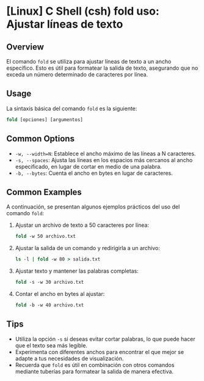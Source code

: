 # [Linux] C Shell (csh) fold uso: Ajustar líneas de texto

## Overview
El comando `fold` se utiliza para ajustar líneas de texto a un ancho específico. Esto es útil para formatear la salida de texto, asegurando que no exceda un número determinado de caracteres por línea.

## Usage
La sintaxis básica del comando `fold` es la siguiente:

```csh
fold [opciones] [argumentos]
```

## Common Options
- `-w, --width=N`: Establece el ancho máximo de las líneas a N caracteres.
- `-s, --spaces`: Ajusta las líneas en los espacios más cercanos al ancho especificado, en lugar de cortar en medio de una palabra.
- `-b, --bytes`: Cuenta el ancho en bytes en lugar de caracteres.

## Common Examples
A continuación, se presentan algunos ejemplos prácticos del uso del comando `fold`:

1. Ajustar un archivo de texto a 50 caracteres por línea:
   ```csh
   fold -w 50 archivo.txt
   ```

2. Ajustar la salida de un comando y redirigirla a un archivo:
   ```csh
   ls -l | fold -w 80 > salida.txt
   ```

3. Ajustar texto y mantener las palabras completas:
   ```csh
   fold -s -w 30 archivo.txt
   ```

4. Contar el ancho en bytes al ajustar:
   ```csh
   fold -b -w 40 archivo.txt
   ```

## Tips
- Utiliza la opción `-s` si deseas evitar cortar palabras, lo que puede hacer que el texto sea más legible.
- Experimenta con diferentes anchos para encontrar el que mejor se adapte a tus necesidades de visualización.
- Recuerda que `fold` es útil en combinación con otros comandos mediante tuberías para formatear la salida de manera efectiva.